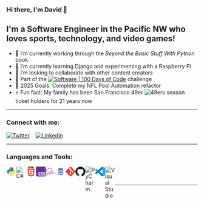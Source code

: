 ### Hi there, I'm David 👋

## I'm a Software Engineer in the Pacific NW who loves sports, technology, and video games!
- 🔭 I’m currently working through the *Beyond the Basic Stuff With Python* book  
- 🌱 I’m currently learning Django and experimenting with a Raspberry Pi  
- 👯 I’m looking to collaborate with other content creators  
- 💯 Part of the [![Software | 100 Days of Code](https://www.software.com/badges/100-days-of-code)](https://www.software.com/100-days-of-code) challenge  
- 🥅 2025 Goals: Complete my NFL Pool Automation refactor 
- ⚡ Fun fact: My family has been San Francisco 49er <img alt="49ers" width="26px" src="https://emojis.slackmojis.com/emojis/images/1472153431/1083/49ers.jpg?1472153431" unselectable="on" /> season ticket holders for 21 years now  

---

### Connect with me:

[<img alt="Twitter" width="22px" src="https://cdn.jsdelivr.net/npm/simple-icons@v3/icons/twitter.svg" />](https://twitter.com/Mevorah_DE)
&nbsp;&nbsp;
[<img alt="LinkedIn" width="22px" src="https://cdn.jsdelivr.net/npm/simple-icons@v3/icons/linkedin.svg" />](https://www.linkedin.com/in/david-mevorah-itil-833a9242/)
<br />

---

### Languages and Tools:

<img align="left" alt="Python" width="26px" src="https://raw.githubusercontent.com/github/explore/80688e429a7d4ef2fca1e82350fe8e3517d3494d/topics/python/python.png" />  
<img align="left" alt="C#" width="26px" src="https://img.icons8.com/color/48/000000/c-sharp-logo.png" />  
<img align="left" alt="HTML5" width="26px" src="https://raw.githubusercontent.com/github/explore/80688e429a7d4ef2fca1e82350fe8e3517d3494d/topics/html/html.png" />  
<img align="left" alt="CSS3" width="26px" src="https://raw.githubusercontent.com/github/explore/80688e429a7d4ef2fca1e82350fe8e3517d3494d/topics/css/css.png" />  
<img align="left" alt="Sass" width="26px" src="https://raw.githubusercontent.com/github/explore/80688e429a7d4ef2fca1e82350fe8e3517d3494d/topics/sass/sass.png" />  
<img align="left" alt="SQL" width="26px" src="https://raw.githubusercontent.com/github/explore/80688e429a7d4ef2fca1e82350fe8e3517d3494d/topics/sql/sql.png" />  
<img align="left" alt="Git" width="26px" src="https://raw.githubusercontent.com/github/explore/80688e429a7d4ef2fca1e82350fe8e3517d3494d/topics/git/git.png" />  
<img align="left" alt="GitHub" width="26px" src="https://raw.githubusercontent.com/github/explore/78df643247d429f6cc873026c0622819ad797942/topics/github/github.png" />  
<img align="left" alt="PyCharm" width="26px" src="https://img.icons8.com/color/48/000000/pycharm.png" />  
<img align="left" alt="Visual Studio Code" width="26px" src="https://raw.githubusercontent.com/github/explore/80688e429a7d4ef2fca1e82350fe8e3517d3494d/topics/visual-studio-code/visual-studio-code.png" />  
<img align="left" alt="Visual Studio" width="26px" src="https://img.icons8.com/color/48/000000/visual-studio.png" />  

<br />  
<br />

---

[website]: https://mevorahde.github.io/FCC-Portfolio/  
[twitter]: https://twitter.com/Mevorah_DE  
[linkedin]: https://www.linkedin.com/in/david-mevorah-itil-833a9242/


